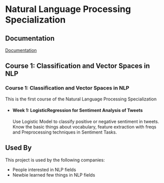 # Natural Language Processing Specialization



## Documentation

[Documentation](https://www.coursera.org/specializations/natural-language-processing)


## Course 1: Classification and Vector Spaces in NLP 

### Course 1: Classification and Vector Spaces in NLP
This is the first course of the Natural Language Processing Specialization

- #### Week 1: LogisticRegression for Sentiment Analysis of Tweets
    Use Logistic Model to classify positive or negative sentiment in tweets. Know the basic things about vocabulary, feature extraction with freqs and Preprocessing techniques in Sentiment Tasks.


## Used By

This project is used by the following companies:

- People interested in NLP fields
- Newbie learned few things in NLP fields

